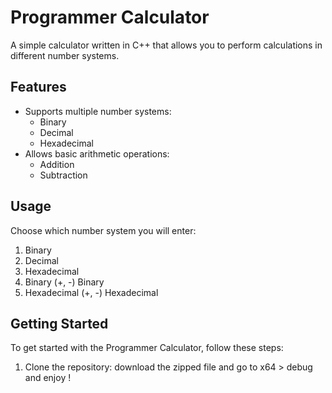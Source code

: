 # Programmer Calculator

A simple calculator written in C++ that allows you to perform calculations in different number systems.

## Features

- Supports multiple number systems:
  - Binary
  - Decimal
  - Hexadecimal
- Allows basic arithmetic operations:
  - Addition
  - Subtraction

## Usage

Choose which number system you will enter:

1. Binary
2. Decimal
3. Hexadecimal
4. Binary (+, -) Binary
5. Hexadecimal (+, -) Hexadecimal

## Getting Started

To get started with the Programmer Calculator, follow these steps:

1. Clone the repository:
download the zipped file and go to x64 > debug and enjoy !
